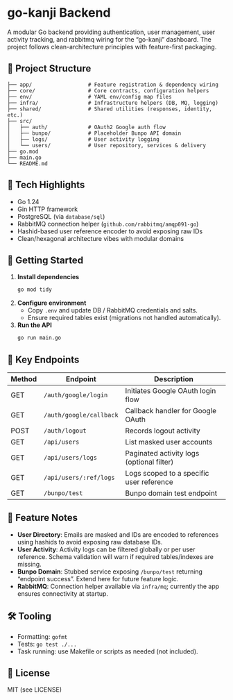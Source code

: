 # go-kanji Backend

A modular Go backend providing authentication, user management, user activity tracking, and rabbitmq wiring for the “go-kanji” dashboard. The project follows clean-architecture principles with feature-first packaging.

## 🧱 Project Structure

```
├── app/                  # Feature registration & dependency wiring
├── core/                 # Core contracts, configuration helpers
├── env/                  # YAML env/config map files
├── infra/                # Infrastructure helpers (DB, MQ, logging)
├── shared/               # Shared utilities (responses, identity, etc.)
├── src/
│   ├── auth/             # OAuth2 Google auth flow
│   ├── bunpo/            # Placeholder Bunpo API domain
│   ├── logs/             # User activity logging
│   └── users/            # User repository, services & delivery
├── go.mod
├── main.go
└── README.md
```

## 🧪 Tech Highlights

- Go 1.24
- Gin HTTP framework
- PostgreSQL (via `database/sql`)
- RabbitMQ connection helper (`github.com/rabbitmq/amqp091-go`)
- Hashid-based user reference encoder to avoid exposing raw IDs
- Clean/hexagonal architecture vibes with modular domains

## 🚀 Getting Started

1. **Install dependencies**
   ```bash
   go mod tidy
   ```
2. **Configure environment**
   - Copy `.env` and update DB / RabbitMQ credentials and salts.
   - Ensure required tables exist (migrations not handled automatically).
3. **Run the API**
   ```bash
   go run main.go
   ```

## 📡 Key Endpoints

| Method | Endpoint                    | Description                               |
|--------|-----------------------------|-------------------------------------------|
| GET    | `/auth/google/login`        | Initiates Google OAuth login flow          |
| GET    | `/auth/google/callback`     | Callback handler for Google OAuth          |
| POST   | `/auth/logout`              | Records logout activity                    |
| GET    | `/api/users`                | List masked user accounts                  |
| GET    | `/api/users/logs`           | Paginated activity logs (optional filter)  |
| GET    | `/api/users/:ref/logs`      | Logs scoped to a specific user reference   |
| GET    | `/bunpo/test`               | Bunpo domain test endpoint                 |

## 🧩 Feature Notes

- **User Directory**: Emails are masked and IDs are encoded to references using hashids to avoid exposing raw database IDs.
- **User Activity**: Activity logs can be filtered globally or per user reference. Schema validation will warn if required tables/indexes are missing.
- **Bunpo Domain**: Stubbed service exposing `/bunpo/test` returning “endpoint success”. Extend here for future feature logic.
- **RabbitMQ**: Connection helper available via `infra/mq`; currently the app ensures connectivity at startup.

## 🛠 Tooling

- Formatting: `gofmt`
- Tests: `go test ./...`
- Task running: use Makefile or scripts as needed (not included).

## 🧾 License

MIT (see LICENSE)
